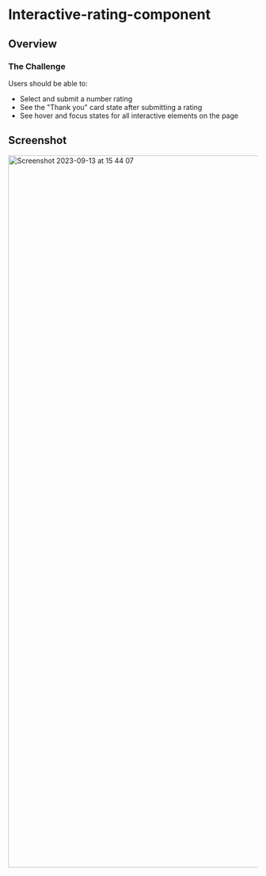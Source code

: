 # Interactive-rating-component

## Overview
### The Challenge
Users should be able to:
* Select and submit a number rating
* See the "Thank you" card state after submitting a rating
* See hover and focus states for all interactive elements on the page


## Screenshot  
<img width="1440" alt="Screenshot 2023-09-13 at 15 44 07" src="https://github.com/aniabaishvili/interactive-rating-component/assets/110342939/0fc772d3-53d1-4ffa-8f79-664c83f4672e">
